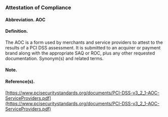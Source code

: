 ### Attestation of Compliance

#### Abbreviation. AOC

#### Definition.
The AOC is a form used by merchants and service providers to attest to the results of a PCI DSS assessment. It is submitted to an acquirer or payment brand along with the appropriate SAQ or ROC, plus any other requested documentation.
Synonym(s) and related terms.

#### Note.

#### Reference(s).
[https://www.pcisecuritystandards.org/documents/PCI-DSS-v3_2_1-AOC-ServiceProviders.pdf](https://www.pcisecuritystandards.org/documents/PCI-DSS-v3_2_1-AOC-ServiceProviders.pdf)
